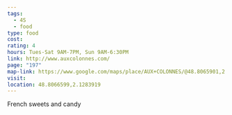 ```yaml
---
tags:
  - 4S
  - food
type: food
cost: 
rating: 4
hours: Tues-Sat 9AM-7PM, Sun 9AM-6:30PM
link: http://www.auxcolonnes.com/
page: "197"
map-link: https://www.google.com/maps/place/AUX+COLONNES/@48.8065901,2.1259031,17z/data=!3m1!4b1!4m6!3m5!1s0x47e67db09a01de2b:0xf695109c982023f7!8m2!3d48.8065866!4d2.128478!16s%2Fg%2F1thlmd73?entry=ttu&g_ep=EgoyMDI0MDgyOC4wIKXMDSoASAFQAw%3D%3D
visit: 
location: 48.8066599,2.1283919
---
```

French sweets and candy